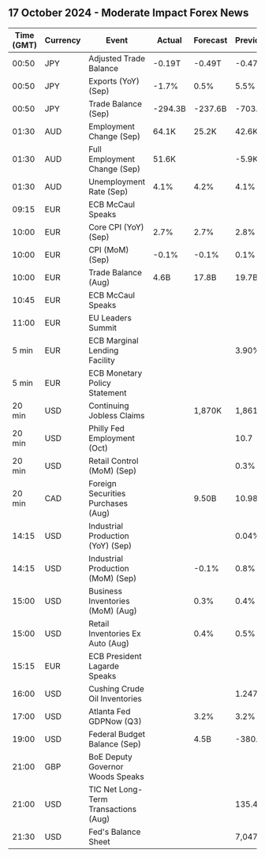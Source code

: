 ## 17 October 2024 - Moderate Impact Forex News

| Time (GMT) | Currency | Event | Actual | Forecast | Previous |
|------|----------|-------|--------|----------|----------|
| 00:50 | JPY | Adjusted Trade Balance | -0.19T | -0.49T | -0.47T |
| 00:50 | JPY | Exports (YoY) (Sep) | -1.7% | 0.5% | 5.5% |
| 00:50 | JPY | Trade Balance (Sep) | -294.3B | -237.6B | -703.2B |
| 01:30 | AUD | Employment Change (Sep) | 64.1K | 25.2K | 42.6K |
| 01:30 | AUD | Full Employment Change (Sep) | 51.6K |  | -5.9K |
| 01:30 | AUD | Unemployment Rate (Sep) | 4.1% | 4.2% | 4.1% |
| 09:15 | EUR | ECB McCaul Speaks |  |  |  |
| 10:00 | EUR | Core CPI (YoY) (Sep) | 2.7% | 2.7% | 2.8% |
| 10:00 | EUR | CPI (MoM) (Sep) | -0.1% | -0.1% | 0.1% |
| 10:00 | EUR | Trade Balance (Aug) | 4.6B | 17.8B | 19.7B |
| 10:45 | EUR | ECB McCaul Speaks |  |  |  |
| 11:00 | EUR | EU Leaders Summit |  |  |  |
| 5 min | EUR | ECB Marginal Lending Facility |  |  | 3.90% |
| 5 min | EUR | ECB Monetary Policy Statement |  |  |  |
| 20 min | USD | Continuing Jobless Claims |  | 1,870K | 1,861K |
| 20 min | USD | Philly Fed Employment (Oct) |  |  | 10.7 |
| 20 min | USD | Retail Control (MoM) (Sep) |  |  | 0.3% |
| 20 min | CAD | Foreign Securities Purchases (Aug) |  | 9.50B | 10.98B |
| 14:15 | USD | Industrial Production (YoY) (Sep) |  |  | 0.04% |
| 14:15 | USD | Industrial Production (MoM) (Sep) |  | -0.1% | 0.8% |
| 15:00 | USD | Business Inventories (MoM) (Aug) |  | 0.3% | 0.4% |
| 15:00 | USD | Retail Inventories Ex Auto (Aug) |  | 0.4% | 0.5% |
| 15:15 | EUR | ECB President Lagarde Speaks |  |  |  |
| 16:00 | USD | Cushing Crude Oil Inventories |  |  | 1.247M |
| 17:00 | USD | Atlanta Fed GDPNow (Q3) |  | 3.2% | 3.2% |
| 19:00 | USD | Federal Budget Balance (Sep) |  | 4.5B | -380.0B |
| 21:00 | GBP | BoE Deputy Governor Woods Speaks |  |  |  |
| 21:00 | USD | TIC Net Long-Term Transactions (Aug) |  |  | 135.4B |
| 21:30 | USD | Fed's Balance Sheet |  |  | 7,047B |
